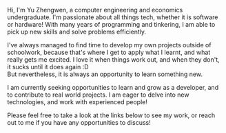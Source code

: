 Hi, I'm Yu Zhengwen, a computer engineering and economics undergraduate. I'm passionate about
all things tech, whether it is software or hardware! With many years of programming and
tinkering, I am able to pick up new skills and solve problems efficiently.  

I've always managed to find time to develop my own projects outside of schoolwork, because
that's where I get to apply what I learnt, and what really gets me excited. I love it when
things work out, and when they don't, it sucks until it does again :D  
But nevertheless, it is always an opportunity to learn something new.  

I am currently seeking opportunities to learn and grow as a developer, and to contribute to
real world projects. I am eager to delve into new technologies, and work with experienced
people!  

Please feel free to take a look at the links below to see my work, or reach out to me if you
have any opportunities to discuss!

